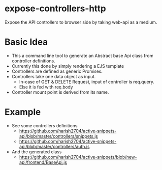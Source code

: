 # expose-controllers-http
Expose the API controllers to browser side by taking web-api as a medium.

# Basic Idea

* This a command line tool to generate an Abstract base Api class from controller definitions.
* Currently this done by simply rendering a EJS template
* Controllers are defined as generic Promises.
* Controllers take one data object as input.
  * In-case of GET & DELETE Request, input of controller is req.query.
  * Else it is fed with req.body
* Controller mount point is derived from its name.

# Example 
* See some controllers definitions 
  * https://github.com/harish2704/active-snippets-api/blob/master/controllers/snippets.js
  * https://github.com/harish2704/active-snippets-api/blob/master/controllers/auth.js
* And the generated class
  * https://github.com/harish2704/active-snippets/blob/new-api/frontend/BaseApi.js
